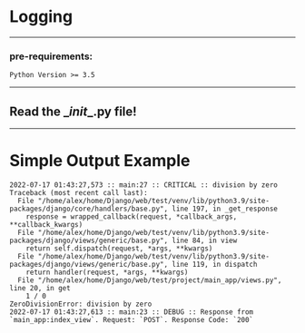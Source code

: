 # Logging

<hr/>

### pre-requirements:

    Python Version >= 3.5

<hr/>

## Read the \__init__.py file!

<hr/>

# Simple Output Example

    2022-07-17 01:43:27,573 :: main:27 :: CRITICAL :: division by zero
    Traceback (most recent call last):
      File "/home/alex/home/Django/web/test/venv/lib/python3.9/site-packages/django/core/handlers/base.py", line 197, in _get_response
        response = wrapped_callback(request, *callback_args, **callback_kwargs)
      File "/home/alex/home/Django/web/test/venv/lib/python3.9/site-packages/django/views/generic/base.py", line 84, in view
        return self.dispatch(request, *args, **kwargs)
      File "/home/alex/home/Django/web/test/venv/lib/python3.9/site-packages/django/views/generic/base.py", line 119, in dispatch
        return handler(request, *args, **kwargs)
      File "/home/alex/home/Django/web/test/project/main_app/views.py", line 20, in get
        1 / 0
    ZeroDivisionError: division by zero
    2022-07-17 01:43:27,613 :: main:23 :: DEBUG :: Response from `main_app:index_view`. Request: `POST`. Response Code: `200`
    